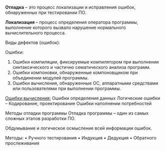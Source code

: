 **Отладка** – это процесс локализации и исправления ошибок, обнаруженных при тестировании ПО.

**Локализация** – процесс определения оператора программы, выполнение которого вызвало нарушение нормального вычислительного процесса.

Виды дефектов (ошибок):

Ошибки:

1) Ошибки компиляции, фиксируемые компилятором при выполнении синтаксического и частично сематического анализа программ.
2) Ошибки компоновки, обнаруженные компоновщиком при объединении модулей программы.
3) Ошибки вычисления, обнаруженные ОС, аппаратными средствами или пользователями при выполнении программы.

<ins>Ошибки вычисления:</ins>
Ошибки определения данных
Логические ошибки – Кодирование, проектирование
Ошибки наполнении потребностей 

Методы отладки программы
Отладка программы – один из самых сложных этапов разработки ПО.

Обдумывание и логическое осмысление всей информации ошибок.

Методы:
•	Ручного тестирования
•	Индукция
•	Дедукция
•	Обратного прослеживания
